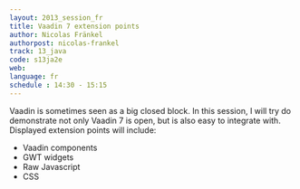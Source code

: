 ```yaml
---
layout: 2013_session_fr
title: Vaadin 7 extension points
author: Nicolas Fränkel
authorpost: nicolas-frankel
track: 13_java
code: s13ja2e
web: 
language: fr
schedule : 14:30 - 15:15
---
```


Vaadin is sometimes seen as a big closed block. In this session, I will try do demonstrate not only Vaadin 7 is open, but is also easy to integrate with. Displayed extension points will include:
- Vaadin components
- GWT widgets
- Raw Javascript
- CSS
